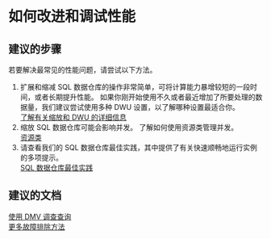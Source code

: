 <properties
    pageTitle="How to improve and debug performance"
    description="如何改进和调试性能"
    service="microsoft.sql"
    resource="servers"
    authors="kasparks"
    displayOrder="2"
    selfHelpType="resource"
    supportTopicIds=""
    resourceTags="datawarehouse"
    productPesIds=""
    cloudEnvironments="public"
/>


# 如何改进和调试性能

## **建议的步骤**
若要解决最常见的性能问题，请尝试以下方法。

1. 扩展和缩减 SQL 数据仓库的操作非常简单，可将计算能力暴增较短的一段时间，或者长期提升性能。  如果你刚开始使用不久或者最近增加了所要处理的数据量，我们建议尝试使用多种 DWU 设置，以了解哪种设置最适合你。<br>
[了解有关缩放和 DWU 的详细信息](https://azure.microsoft.com/documentation/articles/sql-data-warehouse-manage-compute-overview/)
2. 缩放 SQL 数据仓库可能会影响并发。  了解如何使用资源类管理并发。<br>
[资源类](https://azure.microsoft.com/documentation/articles/sql-data-warehouse-develop-concurrency/)
3. 请查看我们的 SQL 数据仓库最佳实践，其中提供了有关快速顺畅地运行实例的多项提示。<br>
[SQL 数据仓库最佳实践](https://azure.microsoft.com/documentation/articles/sql-data-warehouse-best-practices/)

## **建议的文档**
[使用 DMV 调查查询](https://azure.microsoft.com/documentation/articles/sql-data-warehouse-manage-monitor/)<br>
[更多故障排除方法](https://azure.microsoft.com/documentation/articles/sql-data-warehouse-troubleshoot/)



<!--HONumber=Jun16_HO5-->



